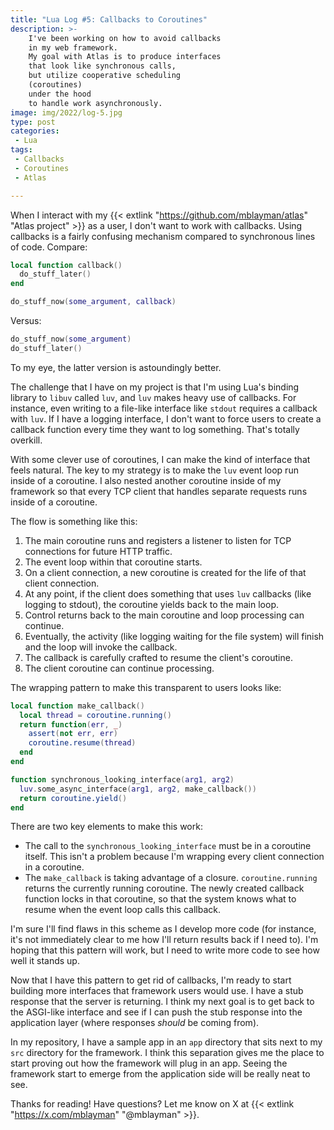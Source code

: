 ```yaml
---
title: "Lua Log #5: Callbacks to Coroutines"
description: >-
    I've been working on how to avoid callbacks
    in my web framework.
    My goal with Atlas is to produce interfaces
    that look like synchronous calls,
    but utilize cooperative scheduling
    (coroutines)
    under the hood
    to handle work asynchronously.
image: img/2022/log-5.jpg
type: post
categories:
 - Lua
tags:
 - Callbacks
 - Coroutines
 - Atlas

---
```


When I interact with my
{{< extlink "https://github.com/mblayman/atlas" "Atlas project" >}}
as a user,
I don't want to work
with callbacks.
Using callbacks is a fairly confusing mechanism
compared to synchronous lines of code.
Compare:

```lua
local function callback()
  do_stuff_later()
end

do_stuff_now(some_argument, callback)
```

Versus:

```lua
do_stuff_now(some_argument)
do_stuff_later()
```

To my eye,
the latter version is astoundingly better.

The challenge that I have on my project is that I'm using Lua's binding library
to `libuv` called `luv`,
and `luv` makes heavy use of callbacks.
For instance,
even writing to a file-like interface like `stdout` requires a callback
with `luv`.
If I have a logging interface,
I don't want to force users
to create a callback function every time they want to log something.
That's totally overkill.

With some clever use of coroutines,
I can make the kind of interface that feels natural.
The key to my strategy is to make the `luv` event loop run inside
of a coroutine.
I also nested another coroutine inside of my framework
so that every TCP client that handles separate requests runs inside
of a coroutine.

The flow is something like this:

1. The main coroutine runs and registers a listener to listen
    for TCP connections for future HTTP traffic.
2. The event loop within that coroutine starts.
3. On a client connection, a new coroutine is created
    for the life of that client connection.
4. At any point, if the client does something
    that uses `luv` callbacks (like logging to stdout),
    the coroutine yields back to the main loop.
5. Control returns back to the main coroutine
    and loop processing can continue.
6. Eventually, the activity (like logging waiting for the file system) will finish
    and the loop will invoke the callback.
7. The callback is carefully crafted to resume the client's coroutine.
8. The client coroutine can continue processing.

The wrapping pattern to make this transparent to users looks like:

```lua
local function make_callback()
  local thread = coroutine.running()
  return function(err, _)
    assert(not err, err)
    coroutine.resume(thread)
  end
end

function synchronous_looking_interface(arg1, arg2)
  luv.some_async_interface(arg1, arg2, make_callback())
  return coroutine.yield()
end
```

There are two key elements to make this work:

* The call to the `synchronous_looking_interface` must be in a coroutine itself.
    This isn't a problem because I'm wrapping every client connection
    in a coroutine.
* The `make_callback` is taking advantage of a closure.
    `coroutine.running` returns the currently running coroutine.
    The newly created callback function locks in that coroutine,
    so that the system knows what to resume
    when the event loop calls this callback.

I'm sure I'll find flaws in this scheme
as I develop more code
(for instance,
it's not immediately clear to me how I'll return results back
if I need to).
I'm hoping that this pattern will work,
but I need to write more code to see how well it stands up.

Now that I have this pattern to get rid of callbacks,
I'm ready to start building more interfaces
that framework users would use.
I have a stub response that the server is returning.
I think my next goal is to get back to the ASGI-like interface
and see if I can push the stub response
into the application layer (where responses *should* be coming from).

In my repository,
I have a sample app in an `app` directory
that sits next to my `src` directory
for the framework.
I think this separation gives me the place to start proving out
how the framework will plug in an app.
Seeing the framework start to emerge
from the application side will be really neat to see.

Thanks for reading!
Have questions?
Let me know on X at
{{< extlink "https://x.com/mblayman" "@mblayman" >}}.
